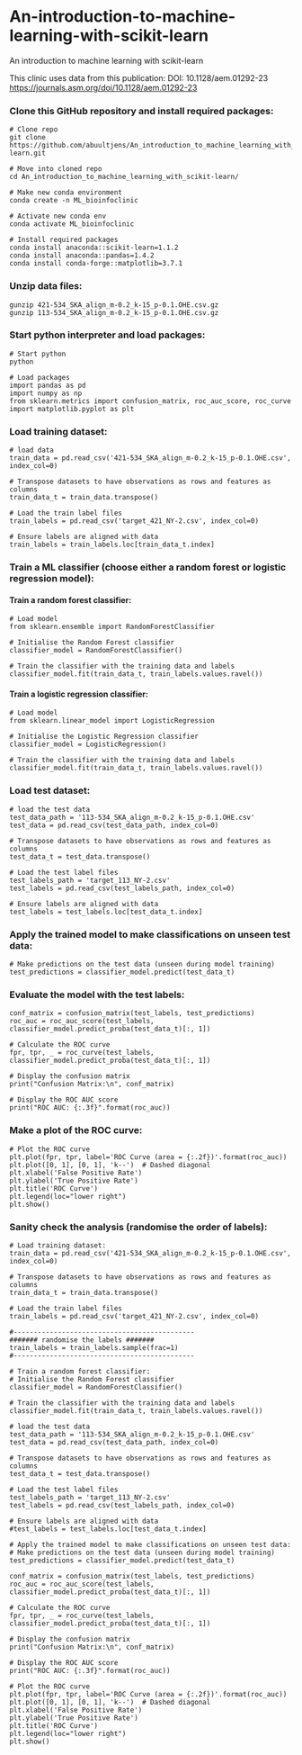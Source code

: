 # An-introduction-to-machine-learning-with-scikit-learn
An introduction to machine learning with scikit-learn


This clinic uses data from this publication:
DOI: 10.1128/aem.01292-23
https://journals.asm.org/doi/10.1128/aem.01292-23

### Clone this GitHub repository and install required packages:
```
# Clone repo
git clone https://github.com/abuultjens/An_introduction_to_machine_learning_with_scikit-learn.git

# Move into cloned repo
cd An_introduction_to_machine_learning_with_scikit-learn/

# Make new conda environment
conda create -n ML_bioinfoclinic

# Activate new conda env
conda activate ML_bioinfoclinic

# Install required packages
conda install anaconda::scikit-learn=1.1.2
conda install anaconda::pandas=1.4.2
conda install conda-forge::matplotlib=3.7.1
```

### Unzip data files:
```
gunzip 421-534_SKA_align_m-0.2_k-15_p-0.1.OHE.csv.gz
gunzip 113-534_SKA_align_m-0.2_k-15_p-0.1.OHE.csv.gz
```

### Start python interpreter and load packages:
```
# Start python
python

# Load packages
import pandas as pd
import numpy as np
from sklearn.metrics import confusion_matrix, roc_auc_score, roc_curve
import matplotlib.pyplot as plt
```

### Load training dataset:
```
# load data
train_data = pd.read_csv('421-534_SKA_align_m-0.2_k-15_p-0.1.OHE.csv', index_col=0)

# Transpose datasets to have observations as rows and features as columns
train_data_t = train_data.transpose()

# Load the train label files
train_labels = pd.read_csv('target_421_NY-2.csv', index_col=0)

# Ensure labels are aligned with data
train_labels = train_labels.loc[train_data_t.index]
```

### Train a ML classifier (choose either a random forest or logistic regression model):

#### Train a random forest classifier:
```
# Load model
from sklearn.ensemble import RandomForestClassifier

# Initialise the Random Forest classifier
classifier_model = RandomForestClassifier()

# Train the classifier with the training data and labels
classifier_model.fit(train_data_t, train_labels.values.ravel())
```

#### Train a logistic regression classifier:
```
# Load model
from sklearn.linear_model import LogisticRegression

# Initialise the Logistic Regression classifier
classifier_model = LogisticRegression()

# Train the classifier with the training data and labels
classifier_model.fit(train_data_t, train_labels.values.ravel())
```

### Load test dataset:
```
# load the test data
test_data_path = '113-534_SKA_align_m-0.2_k-15_p-0.1.OHE.csv'
test_data = pd.read_csv(test_data_path, index_col=0)

# Transpose datasets to have observations as rows and features as columns
test_data_t = test_data.transpose()

# Load the test label files
test_labels_path = 'target_113_NY-2.csv'
test_labels = pd.read_csv(test_labels_path, index_col=0)

# Ensure labels are aligned with data
test_labels = test_labels.loc[test_data_t.index]
```

### Apply the trained model to make classifications on unseen test data:
```
# Make predictions on the test data (unseen during model training)
test_predictions = classifier_model.predict(test_data_t)
```

### Evaluate the model with the test labels:
```
conf_matrix = confusion_matrix(test_labels, test_predictions)
roc_auc = roc_auc_score(test_labels, classifier_model.predict_proba(test_data_t)[:, 1])

# Calculate the ROC curve
fpr, tpr, _ = roc_curve(test_labels, classifier_model.predict_proba(test_data_t)[:, 1])

# Display the confusion matrix
print("Confusion Matrix:\n", conf_matrix)

# Display the ROC AUC score
print("ROC AUC: {:.3f}".format(roc_auc))
```

### Make a plot of the ROC curve:
```
# Plot the ROC curve
plt.plot(fpr, tpr, label='ROC Curve (area = {:.2f})'.format(roc_auc))
plt.plot([0, 1], [0, 1], 'k--')  # Dashed diagonal
plt.xlabel('False Positive Rate')
plt.ylabel('True Positive Rate')
plt.title('ROC Curve')
plt.legend(loc="lower right")
plt.show()
```

### Sanity check the analysis (randomise the order of labels):
```
# Load training dataset:
train_data = pd.read_csv('421-534_SKA_align_m-0.2_k-15_p-0.1.OHE.csv', index_col=0)

# Transpose datasets to have observations as rows and features as columns
train_data_t = train_data.transpose()

# Load the train label files
train_labels = pd.read_csv('target_421_NY-2.csv', index_col=0)

#---------------------------------------------
####### randomise the labels #######
train_labels = train_labels.sample(frac=1)
#---------------------------------------------

# Train a random forest classifier:
# Initialise the Random Forest classifier
classifier_model = RandomForestClassifier()

# Train the classifier with the training data and labels
classifier_model.fit(train_data_t, train_labels.values.ravel())

# load the test data
test_data_path = '113-534_SKA_align_m-0.2_k-15_p-0.1.OHE.csv'
test_data = pd.read_csv(test_data_path, index_col=0)

# Transpose datasets to have observations as rows and features as columns
test_data_t = test_data.transpose()

# Load the test label files
test_labels_path = 'target_113_NY-2.csv'
test_labels = pd.read_csv(test_labels_path, index_col=0)

# Ensure labels are aligned with data
#test_labels = test_labels.loc[test_data_t.index]

# Apply the trained model to make classifications on unseen test data:
# Make predictions on the test data (unseen during model training)
test_predictions = classifier_model.predict(test_data_t)

conf_matrix = confusion_matrix(test_labels, test_predictions)
roc_auc = roc_auc_score(test_labels, classifier_model.predict_proba(test_data_t)[:, 1])

# Calculate the ROC curve
fpr, tpr, _ = roc_curve(test_labels, classifier_model.predict_proba(test_data_t)[:, 1])

# Display the confusion matrix
print("Confusion Matrix:\n", conf_matrix)

# Display the ROC AUC score
print("ROC AUC: {:.3f}".format(roc_auc))

# Plot the ROC curve
plt.plot(fpr, tpr, label='ROC Curve (area = {:.2f})'.format(roc_auc))
plt.plot([0, 1], [0, 1], 'k--')  # Dashed diagonal
plt.xlabel('False Positive Rate')
plt.ylabel('True Positive Rate')
plt.title('ROC Curve')
plt.legend(loc="lower right")
plt.show()

```








